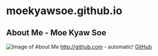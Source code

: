 # moekyawsoe.github.io
## About Me - Moe Kyaw Soe
![Image of About Me](https://photos.app.goo.gl/FUNAE3Kx5oiTio4z6)
http://github.com - automatic!
[GitHub](http://moekyawsoe.github.io)
